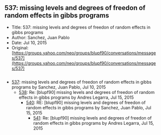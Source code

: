 ## 537: missing levels and degrees of freedon of random effects in gibbs programs

- Title: 537: missing levels and degrees of freedon of random effects in gibbs programs
- Author: Sanchez, Juan Pablo
- Date: Jul 10, 2015
- Original: [https://groups.yahoo.com/neo/groups/blupf90/conversations/messages/537](https://groups.yahoo.com/neo/groups/blupf90/conversations/messages/537)

```

```

- [537](0537.md): missing levels and degrees of freedon of random effects in gibbs programs by Sanchez, Juan Pablo, Jul 10, 2015
    - [538](0538.md): Re: [blupf90] missing levels and degrees of freedon of random effects in gibbs programs by Andres Legarra, Jul 15, 2015
        - [540](0540.md): RE: [blupf90] missing levels and degrees of freedon of random effects in gibbs programs by Sanchez, Juan Pablo, Jul 15, 2015
            - [541](0541.md): Re: [blupf90] missing levels and degrees of freedon of random effects in gibbs programs by Andres Legarra, Jul 15, 2015

